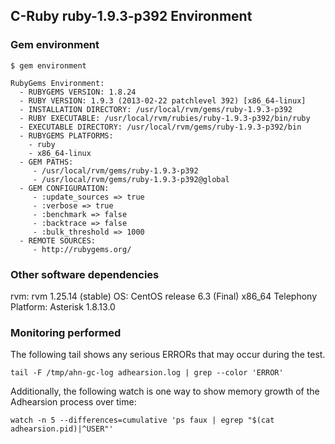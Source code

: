 ## C-Ruby ruby-1.9.3-p392 Environment


### Gem environment

    $ gem environment
    
    RubyGems Environment:
      - RUBYGEMS VERSION: 1.8.24
      - RUBY VERSION: 1.9.3 (2013-02-22 patchlevel 392) [x86_64-linux]
      - INSTALLATION DIRECTORY: /usr/local/rvm/gems/ruby-1.9.3-p392
      - RUBY EXECUTABLE: /usr/local/rvm/rubies/ruby-1.9.3-p392/bin/ruby
      - EXECUTABLE DIRECTORY: /usr/local/rvm/gems/ruby-1.9.3-p392/bin
      - RUBYGEMS PLATFORMS:
        - ruby
        - x86_64-linux
      - GEM PATHS:
         - /usr/local/rvm/gems/ruby-1.9.3-p392
         - /usr/local/rvm/gems/ruby-1.9.3-p392@global
      - GEM CONFIGURATION:
         - :update_sources => true
         - :verbose => true
         - :benchmark => false
         - :backtrace => false
         - :bulk_threshold => 1000
      - REMOTE SOURCES:
         - http://rubygems.org/


### Other software dependencies

rvm: rvm 1.25.14 (stable)
OS: CentOS release 6.3 (Final) x86_64
Telephony Platform: Asterisk 1.8.13.0


### Monitoring performed

The following tail shows any serious ERRORs that may occur during the test.

    tail -F /tmp/ahn-gc-log adhearsion.log | grep --color 'ERROR'

Additionally, the following watch is one way to show memory growth of the Adhearsion process over time:

    watch -n 5 --differences=cumulative 'ps faux | egrep "$(cat adhearsion.pid)|^USER"'

